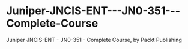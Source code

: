 # Juniper-JNCIS-ENT---JN0-351---Complete-Course
Juniper JNCIS-ENT - JN0-351 - Complete Course, by Packt Publishing
